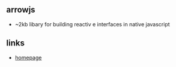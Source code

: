 ## arrowjs

- ~2kb libary for building reactiv e interfaces in native javascript

## links

- [homepage](https://www.arrow-js.com/)
